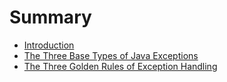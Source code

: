 # Summary

* [Introduction](README.md)
* [The Three Base Types of Java Exceptions](the-three-base-types-of-java-exceptions.md)
* [The Three Golden Rules of Exception Handling](the-three-golden-rules-of-exception-handling.md)


